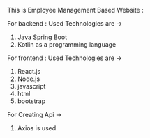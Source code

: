 This is Employee Management Based Website :

For backend : Used Technologies are ->
1. Java Spring Boot
2. Kotlin as a programming language

For frontend : Used Technologies are ->
1. React.js
2. Node.js
3. javascript
4. html
5. bootstrap

For Creating Api ->
1. Axios is used
